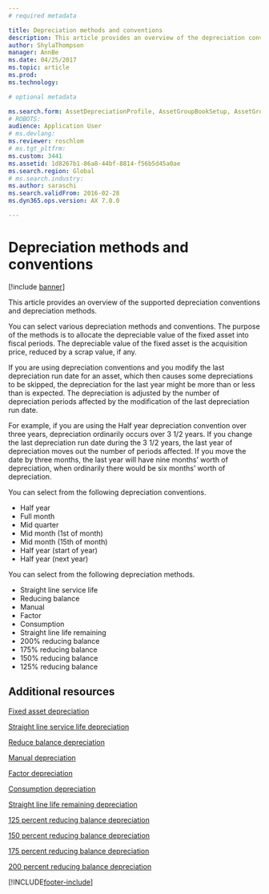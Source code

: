 ```yaml
---
# required metadata

title: Depreciation methods and conventions
description: This article provides an overview of the depreciation conventions and depreciation methods that are supported by Microsoft Dynamics 365 Finance.
author: ShylaThompson
manager: AnnBe
ms.date: 04/25/2017
ms.topic: article
ms.prod: 
ms.technology: 

# optional metadata

ms.search.form: AssetDepreciationProfile, AssetGroupBookSetup, AssetGroupDepBookSetup
# ROBOTS: 
audience: Application User
# ms.devlang: 
ms.reviewer: roschlom
# ms.tgt_pltfrm: 
ms.custom: 3441
ms.assetid: 1d8267b1-86a8-44bf-8814-f56b5d45a0ae
ms.search.region: Global
# ms.search.industry: 
ms.author: saraschi
ms.search.validFrom: 2016-02-28
ms.dyn365.ops.version: AX 7.0.0

---
```


# Depreciation methods and conventions

[!include [banner](../includes/banner.md)]

This article provides an overview of the supported depreciation conventions and depreciation methods.

You can select various depreciation methods and conventions. The purpose of the methods is to allocate the depreciable value of the fixed asset into fiscal periods. The depreciable value of the fixed asset is the acquisition price, reduced by a scrap value, if any. 

If you are using depreciation conventions and you modify the last depreciation run date for an asset, which then causes some depreciations to be skipped, the depreciation for the last year might be more than or less than is expected. The depreciation is adjusted by the number of depreciation periods affected by the modification of the last depreciation run date.

For example, if you are using the Half year depreciation convention over three years, depreciation ordinarily occurs over 3 1/2 years. If you change the last depreciation run date during the 3 1/2 years, the last year of depreciation moves out the number of periods affected. If you move the date by three months, the last year will have nine months’ worth of depreciation, when ordinarily there would be six months’ worth of depreciation.

You can select from the following depreciation conventions.


-   Half year
-   Full month
-   Mid quarter
-   Mid month (1st of month)
-   Mid month (15th of month)
-   Half year (start of year)
-   Half year (next year)

You can select from the following depreciation methods.
-   Straight line service life
-   Reducing balance
-   Manual
-   Factor
-   Consumption
-   Straight line life remaining
-   200% reducing balance
-   175% reducing balance
-   150% reducing balance
-   125% reducing balance





Additional resources
--------

[Fixed asset depreciation](fixed-asset-depreciation.md)

[Straight line service life depreciation](Straight-line-service-life-depreciation.md)

[Reduce balance depreciation](reduce-balance-depreciation.md)

[Manual depreciation](manual-depreciation.md)

[Factor depreciation](factor-depreciation.md)

[Consumption depreciation](consumption-depreciation.md)

[Straight line life remaining depreciation](straight-line-life-remaining-depreciation.md)

[125 percent reducing balance depreciation](125-percent-reducing-balance-depreciation.md)

[150 percent reducing balance depreciation](150-percent-reducing-balance-depreciation.md)

[175 percent reducing balance depreciation](175-percent-reducing-balance-depreciation.md)

[200 percent reducing balance depreciation](200-percent-reducing-balance-depreciation.md)





[!INCLUDE[footer-include](../../includes/footer-banner.md)]